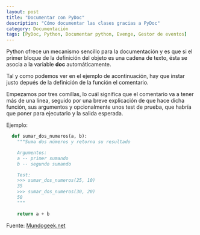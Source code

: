 ```yaml
---
layout: post
title: "Documentar con PyDoc"
description: "Cómo documentar las clases gracias a PyDoc"
category: Documentación
tags: [PyDoc, Python, Documentar python, Evenge, Gestor de eventos]
---
```


Python ofrece un mecanismo sencillo para la documentación y es que si el primer bloque de la definición del objeto es una cadena de texto, ésta se asocia a la variable **__doc__** automáticamente.

Tal y como podemos ver en el ejemplo de acontinuación, hay que instar justo depués de la definición de la función el comentario.

Empezamos por tres comillas, lo cuál significa que el comentario va a tener más de una línea, seguido por una breve explicación de que hace dicha función, sus argumentos y opcionalmente unos test de prueba, que habría que poner para ejecutarlo y la salida esperada.


Ejemplo:

```python
  def sumar_dos_numeros(a, b):
    """Suma dos números y retorna su resultado

    Argumentos:
    a -- primer sumando
    b -- segundo sumando

    Test:
    >>> sumar_dos_numeros(25, 10)
    35
    >>> sumar_dos_numeros(30, 20)
    50
    """

    return a + b
```
Fuente: [Mundogeek.net](http://mundogeek.net/archivos/2008/07/07/documentacion-en-python/)  
